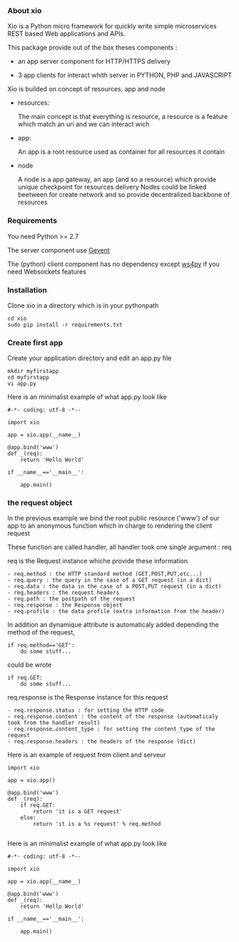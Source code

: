 
### About xio

Xio is a Python micro framework for quickly write simple microservices REST based Web applications and APIs.

This package provide out of the box theses components :

- an app server component for HTTP/HTTPS delivery

- 3 app clients for interact whith server in PYTHON, PHP and JAVASCRIPT

Xio is builded on concept of resources, app and node

- resources:
    
    The main concept is that everything is resource, a resource is a feature which match an uri and we can interact wich 

- app:
    
    An app is a root resource used as container for all resources it contain

- node 

    A node is a app gateway, an app (and so a resource) which provide unique checkpoint for resources delivery
    Nodes could be linked beetween for create network and so provide decentralized backbone of resources 
    
    

### Requirements

You need Python >= 2.7

The server component use [Gevent ](https://pypi.python.org/pypi/gevent) 

The (python) client component has no dependency except [ws4py](https://pypi.python.org/pypi/ws4py/0.3.5) if you need Websockets features


### Installation

Clone xio in a directory which is in your pythonpath

```
cd xio
sudo pip install -r requirements.txt
```

### Create first app

Create your application directory and edit an app.py file

```
mkdir myfirstapp
cd myfirstapp
vi app.py
```

Here is an minimalist example of what app.py look like

```
#-*- coding: utf-8 -*--

import xio 

app = xio.app(__name__)

@app.bind('www')
def _(req):
    return 'Hello World'

if __name__=='__main__':

    app.main()
```


### the request object

In the previous example we bind the root public resource ('www') of our app to an anonymous function which in charge to rendering the client request

These function are called handler, all handler took one single argument : req 

req is the Request instance whiche provide these information

    - req.method : the HTTP standard method (GET,POST,PUT,etc...)
    - req.query : the query in the case of a GET request (in a dict)
    - req.data : the data in the case of a POST,PUT request (in a dict)
    - req.headers : the request headers
    - req.path : the postpath of the request
    - req.response : the Response object
    - req.profile : the data profile (extra information from the header)

In addition an dynamique attribute is automaticaly added depending the method of the request, 
```
if req.method=='GET':
    do some stuff...
``` 
could be wrote
```
if req.GET:
    do some stuff...
``` 
     

req.response is the Response instance for this request

    - req.response.status : for setting the HTTP code
    - req.response.content : the content of the response (automaticaly took from the handler result)
    - req.response.content_type : for setting the content_type of the request
    - req.response.headers : the headers of the response (dict)


Here is an example of request from client and serveur

```
import xio

app = xio.app()

@app.bind('www')
def _(req):
    if req.GET:
        return 'it is a GET request'
    else:
        return 'it is a %s request' % req.method


```

Here is an minimalist example of what app.py look like

```
#-*- coding: utf-8 -*--

import xio 

app = xio.app(__name__)

@app.bind('www')
def _(req):
    return 'Hello World'

if __name__=='__main__':

    app.main()
```


